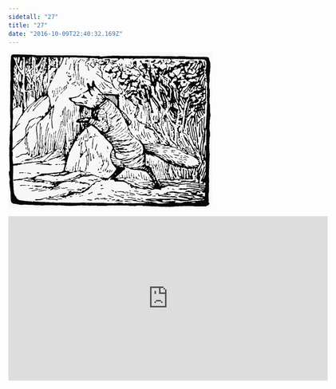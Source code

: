 ```yaml
---
sidetall: "27"
title: "27"
date: "2016-10-09T22:40:32.169Z"
---
```


![GliseGeir Grevling & Herr Havre Rev](./27.png)





<iframe src="https://docs.google.com/forms/d/e/1FAIpQLSdaU1qxlU76iRXUClnxtVycECOt0wqjnCQ8tT6mIzPJxbwDUg/viewform?embedded=true" width="640" height="330" frameborder="0" marginheight="0" marginwidth="0">Loading...</iframe>
